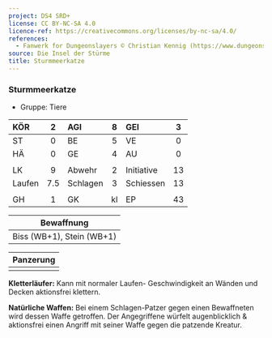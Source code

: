 ```yaml
---
project: DS4 SRD+
license: CC BY-NC-SA 4.0
licence-ref: https://creativecommons.org/licenses/by-nc-sa/4.0/
references: 
  - Fanwerk for Dungeonslayers © Christian Kennig (https://www.dungeonslayers.net/)
source: Die Insel der Stürme
title: Sturmmeerkatze
---
```


### Sturmmeerkatze

- Gruppe: Tiere

| KÖR    |  2  | AGI      |  8  | GEI        |  3  |
| :----- | :-: | :------- | :-: | :--------- | :-: |
| ST     |  0  | BE       |  5  | VE         |  0  |
| HÄ     |  0  | GE       |  4  | AU         |  0  |
|        |     |          |     |            |     |
| LK     |  9  | Abwehr   |  2  | Initiative | 13  |
| Laufen | 7.5 | Schlagen |  3  | Schiessen  | 13  |
|        |     |          |     |            |     |
| GH     |  1  | GK       | kl  | EP         | 43  |

|        Bewaffnung         |
| :-----------------------: |
| Biss (WB+1), Stein (WB+1) |

| Panzerung |
| :-------: |
|           |

**Kletterläufer:** Kann mit normaler Laufen- Geschwindigkeit an Wänden und Decken aktionsfrei klettern.

**Natürliche Waffen:** Bei einem Schlagen-Patzer gegen einen Bewaffneten wird dessen Waffe getroffen. Der Angegriffene würfelt augenblicklich & aktionsfrei einen Angriff mit seiner Waffe gegen die patzende Kreatur.

